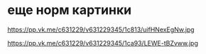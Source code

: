 # еще норм картинки

https://pp.vk.me/c631229/v631229345/1c813/uifHNexEgNw.jpg

https://pp.vk.me/c631229/v631229345/1ca93/LEWE-tBZvww.jpg